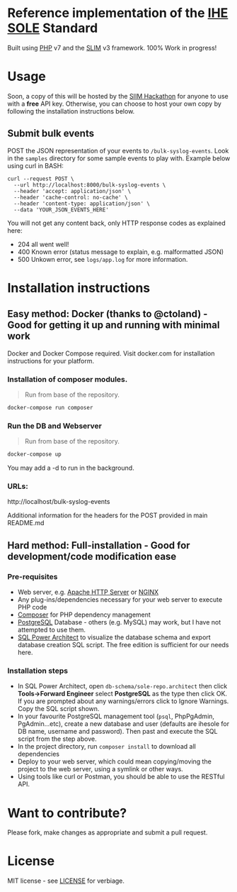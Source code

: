# Reference implementation of the [IHE SOLE](https://wiki.ihe.net/index.php/Standardized_Operational_Log_of_Events_(SOLE)) Standard
Built using [PHP](https://php.net/) v7 and the [SLIM](http://www.slimframework.com/) v3 framework. 100% Work in progress!


# Usage 
Soon, a copy of this will be hosted by the [SIIM Hackathon](https://siim.org/page/siim_hackathon) for anyone to use with a **free** API key. Otherwise, you can choose to host your own copy by following the installation instructions below.

## Submit bulk events
POST the JSON representation of your events to `/bulk-syslog-events`. Look in the `samples` directory for some sample events to play with. Example below using curl in BASH:
```
curl --request POST \
  --url http://localhost:8000/bulk-syslog-events \
  --header 'accept: application/json' \
  --header 'cache-control: no-cache' \
  --header 'content-type: application/json' \
  --data 'YOUR_JSON_EVENTS_HERE'
```
You will not get any content back, only HTTP response codes as explained here:
* 204 all went well!
* 400 Known error (status message to explain, e.g. malformatted JSON)
* 500 Unkown error, see `logs/app.log` for more information.



# Installation instructions
## Easy method: Docker (thanks to @ctoland) - Good for getting it up and running with minimal work
Docker and Docker Compose required. Visit docker.com for installation instructions for your platform.


### Installation of composer modules.

> Run from base of the repository.

```bash
docker-compose run composer
```

### Run the DB and Webserver

> Run from base of the repository.

```bash
docker-compose up
```

You may add a -d to run in the background.

### URLs:

http://localhost/bulk-syslog-events

Additional information for the headers for the POST provided in main README.md


## Hard method: Full-installation - Good for development/code modification ease
 
### Pre-requisites
* Web server, e.g. [Apache HTTP Server](https://httpd.apache.org/) or [NGINX](https://www.nginx.com/)
* Any plug-ins/dependencies necessary for your web server to execute PHP code
* [Composer](https://getcomposer.org/) for PHP dependency management
* [PostgreSQL](https://www.postgresql.org/) Database - others (e.g. MySQL) may work, but I have not attempted to use them.
* [SQL Power Architect](http://www.bestofbi.com/page/architect) to visualize the database schema and export database creation SQL script. The free edition is sufficient for our needs here.


### Installation steps
* In SQL Power Architect, open `db-schema/sole-repo.architect` then click **Tools->Forward Engineer** select **PostgreSQL** as the type then click OK. If you are prompted about any warnings/errors click to Ignore Warnings. Copy the SQL script shown.
* In your favourite PostgreSQL management tool (`psql`, PhpPgAdmin, PgAdmin...etc), create a new database and user (defaults are ihesole for DB name, username and password). Then past and execute the SQL script from the step above.
* In the project directory, run `composer install` to download all dependencies
* Deploy to your web server, which could mean copying/moving the project to the web server, using a symlink or other ways.
* Using tools like curl or Postman, you should be able to use the RESTful API.



# Want to contribute?
Please fork, make changes as appropriate and submit a pull request.

# License
MIT license - see [LICENSE](LICENSE) for verbiage.
